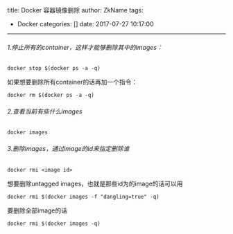title: Docker 容器镜像删除
author: ZkName
tags:
  - Docker
categories: []
date: 2017-07-27 10:17:00
---
###### 1.停止所有的container，这样才能够删除其中的images：
```shell
docker stop $(docker ps -a -q)
```
如果想要删除所有container的话再加一个指令：
```shell
docker rm $(docker ps -a -q)
```
###### 2.查看当前有些什么images
```shell
docker images
```
###### 3.删除images，通过image的id来指定删除谁
```shell
docker rmi <image id>
```
想要删除untagged images，也就是那些id为<None>的image的话可以用
```shell
docker rmi $(docker images -f "dangling=true" -q)
```
要删除全部image的话
```shell
docker rmi $(docker images -q)
```